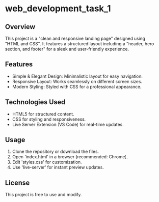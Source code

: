 # web_development_task_1
## Overview
This project is a "clean and responsive landing page" designed using "HTML and CSS". It features a structured layout including a "header, hero section, and footer" for a sleek and user-friendly experience.

## Features
- Simple & Elegant Design: Minimalistic layout for easy navigation.
- Responsive Layout: Works seamlessly on different screen sizes.
- Modern Styling: Styled with CSS for a professional appearance.

## Technologies Used
- HTML5 for structured content.
- CSS for styling and responsiveness.
- Live Server Extension (VS Code) for real-time updates.

## Usage
1. Clone the repository or download the files.
2. Open 'index.html' in a browser (recommended: Chrome).
3. Edit 'styles.css' for customization.
4. Use 'live-server' for instant preview updates.

## License
This project is free to use and modify.
